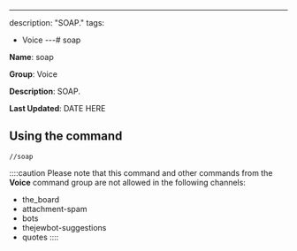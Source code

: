 ---
description: "SOAP."
tags:
  - Voice
---# soap

**Name**: soap

**Group**: Voice

**Description**: SOAP.

**Last Updated**: DATE HERE

## Using the command

    //soap

::::caution Please note that this command and other commands from the **Voice** command group are not allowed in the following channels:
- the_board
- attachment-spam
- bots
- thejewbot-suggestions
- quotes
::::